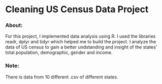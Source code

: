 # Cleaning US Census Data Project
### About: 

For this project, I implemented data analysis using R. I used the libraries readr, dplyr and tidyr which helped me to build the project. I analyze the data of US census to gain a better undstanding and insight of the states' total population, demographic, gender and income.
 
### Note:

There is data from 10 different .csv of different states. 
 
